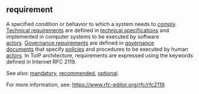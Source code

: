## requirement

<p class="c8"><span>A specified condition or behavior to which a system needs to </span><span class="c2"><a class="c3" href="#h.r0iiayz1za1i">comply</a></span><span>. </span><span class="c2"><a class="c3" href="#h.l7t266ck3tjw">Technical requirements</a></span><span>&nbsp;are defined in </span><span class="c2"><a class="c3" href="#h.u62ak0cgfdb1">technical specifications</a></span><span>&nbsp;and implemented in computer systems to be executed by software </span><span class="c2"><a class="c3" href="#h.gzdfngxkp0ip">actors</a></span><span>.</span><span>&nbsp;</span><span class="c2"><a class="c3" href="#h.j4z5czk0dk8t">Governance requirements</a></span><span>&nbsp;are defined in </span><span class="c2"><a class="c3" href="#h.c8fvvxachz5h">governance documents</a></span><span>&nbsp;that specify </span><span class="c2"><a class="c3" href="#h.udts41hso4w4">policies</a></span><span>&nbsp;and procedures to be executed by human </span><span class="c2"><a class="c3" href="#h.gzdfngxkp0ip">actors</a></span><span class="c0">. In ToIP architecture, requirements are expressed using the keywords defined in Internet RFC 2119.</span></p><p class="c8"><span>See also: </span><span class="c2"><a class="c3" href="#h.n3iynmuwwbf8">mandatory</a></span><span>, </span><span class="c2"><a class="c3" href="#h.db3a5yf4o7iu">recommended</a></span><span>, </span><span class="c2"><a class="c3" href="#h.9411lfbb9qf2">optional</a></span><span class="c0">.</span></p><p class="c8"><span>For more information, see: </span><span class="c2"><a class="c3" href="https://www.google.com/url?q=https://www.rfc-editor.org/rfc/rfc2119&amp;sa=D&amp;source=editors&amp;ust=1706779842804365&amp;usg=AOvVaw2PgXm0GapjUqZIH5MyAhyL">https://www.rfc-editor.org/rfc/rfc2119</a></span><span>.</span></p>

